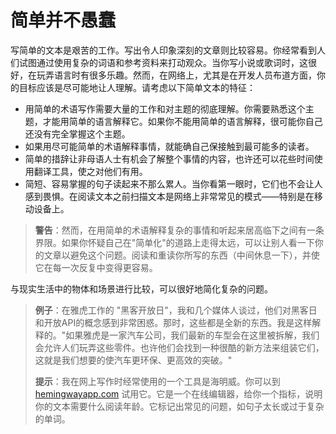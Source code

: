 # 简单并不愚蠢

写简单的文本是艰苦的工作。写出令人印象深刻的文章则比较容易。你经常看到人们试图通过使用复杂的词语和参考资料来打动观众。当你写小说或歌词时，这很好，在玩弄语言时有很多乐趣。然而，在网络上，尤其是在开发人员布道方面，你的目标应该是尽可能地让人理解。请考虑以下简单文本的特征：

-   用简单的术语写作需要大量的工作和对主题的彻底理解。你需要熟悉这个主题，才能用简单的语言解释它。如果你不能用简单的语言解释，很可能你自己还没有完全掌握这个主题。
-   如果用尽可能简单的术语解释事情，就能确自己保接触到最可能多的读者。
-   简单的措辞让非母语人士有机会了解整个事情的内容，也许还可以花些时间使用翻译工具，使之对他们有用。
-   简短、容易掌握的句子读起来不那么累人。当你看第一眼时，它们也不会让人感到畏惧。在阅读文本之前扫描文本是网络上非常常见的模式——特别是在移动设备上。

> **警告**：然而，在用简单的术语解释复杂的事情和听起来居高临下之间有一条界限。如果你怀疑自己在"简单化"的道路上走得太远，可以让别人看一下你的文章以避免这个问题。阅读和重读你所写的东西（中间休息一下），并使它在每一次反复中变得更容易。

与现实生活中的物体和场景进行比较，可以很好地简化复杂的问题。

> **例子**：在雅虎工作的 "黑客开放日"，我和几个媒体人谈过，他们对黑客日和开放API的概念感到非常困惑。那时，这些都是全新的东西。我是这样解释的。"如果雅虎是一家汽车公司，我们最新的车型会在这里被拆解，我们会允许人们玩弄这些零件。也许他们会找到一种很酷的新方法来组装它们，这就是我们想要的使汽车更环保、更高效的突破。"
>
> **提示**：我在网上写作时经常使用的一个工具是海明威。你可以到 [hemingwayapp.com](https://hemingwayapp.com/) 试用它。它是一个在线编辑器，给你一个指标，说明你的文本需要什么阅读年龄。它标记出常见的问题，如句子太长或过于复杂的单词。